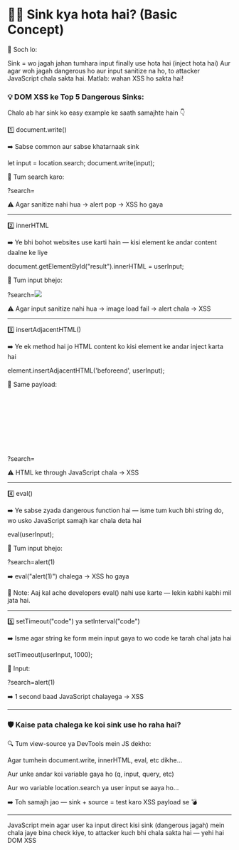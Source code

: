 # 🏊‍♂️ Sink kya hota hai? (Basic Concept)

📌 Soch lo:

Sink = wo jagah jahan tumhara input finally use hota hai (inject hota hai)
Aur agar woh jagah dangerous ho aur input sanitize na ho, to attacker JavaScript chala sakta hai.
Matlab: wahan XSS ho sakta hai!


### 💡 DOM XSS ke Top 5 Dangerous Sinks:

Chalo ab har sink ko easy example ke saath samajhte hain 👇


1️⃣ document.write()

➡️ Sabse common aur sabse khatarnaak sink

let input = location.search;
document.write(input);

🧪 Tum search karo:

?search=<script>alert(1)</script>

⚠️ Agar sanitize nahi hua → alert pop → XSS ho gaya

---

2️⃣ innerHTML

➡️ Ye bhi bohot websites use karti hain — kisi element ke andar content daalne ke liye

document.getElementById("result").innerHTML = userInput;

🧪 Tum input bhejo:

?search=<img src=x onerror=alert(1)>

⚠️ Agar input sanitize nahi hua → image load fail → alert chala → XSS

---

3️⃣ insertAdjacentHTML()

➡️ Ye ek method hai jo HTML content ko kisi element ke andar inject karta hai

element.insertAdjacentHTML('beforeend', userInput);

🧪 Same payload:

?search=<svg onload=alert(1)>

⚠️ HTML ke through JavaScript chala → XSS

---

4️⃣ eval()

➡️ Ye sabse zyada dangerous function hai — isme tum kuch bhi string do, wo usko JavaScript samajh kar chala deta hai

eval(userInput);

🧪 Tum input bhejo:

?search=alert(1)

➡️ eval("alert(1)") chalega → XSS ho gaya

🛑 Note: Aaj kal ache developers eval() nahi use karte — lekin kabhi kabhi mil jata hai.

---

5️⃣ setTimeout("code") ya setInterval("code")

➡️ Isme agar string ke form mein input gaya to wo code ke tarah chal jata hai

setTimeout(userInput, 1000);

🧪 Input:

?search=alert(1)

➡️ 1 second baad JavaScript chalayega → XSS

---

### 🛡️ Kaise pata chalega ke koi sink use ho raha hai?

🔍 Tum view-source ya DevTools mein JS dekho:

Agar tumhein document.write, innerHTML, eval, etc dikhe…

Aur unke andar koi variable gaya ho (q, input, query, etc)

Aur wo variable location.search ya user input se aaya ho…

➡️ Toh samajh jao — sink + source = test karo XSS payload se 💣

---

JavaScript mein agar user ka input direct kisi sink (dangerous jagah) mein chala jaye bina check kiye, to attacker kuch bhi chala sakta hai — yehi hai DOM XSS

